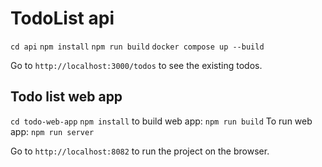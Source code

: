 # TodoList api

```cd api```
```npm install```
```npm run build```
```docker compose up --build```


Go to `http://localhost:3000/todos` to see the existing todos.


## Todo list web app

```cd todo-web-app```
```npm install```
to build web app: ```npm run build```
To run web app: ```npm run server```

Go to `http://localhost:8082` to run the project on the browser.

